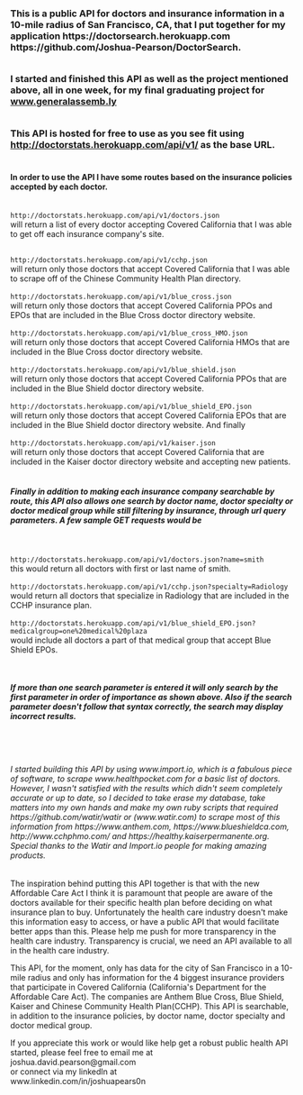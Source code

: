 <h3>This is a public API for doctors and insurance information in a 10-mile radius of San Francisco, CA,
that I put together for my application <a>https://doctorsearch.herokuapp.com</a><br><a>https://github.com/Joshua-Pearson/DoctorSearch</a>.<br><br>

I started and finished this API as well as the project mentioned above, all in one week, for my final graduating project for www.generalassemb.ly<br><br>

This API is hosted for free to use as you see fit using <a>http://doctorstats.herokuapp.com/api/v1/</a> as the base URL.<br><br></h3>
<h4> In order to use the API I have some routes based on the insurance policies accepted by each doctor.<br><br></h4>

``
http://doctorstats.herokuapp.com/api/v1/doctors.json
``
<br>
will return a list of every doctor accepting Covered California that I was able to get off each insurance company's site.
<br><br>

``
http://doctorstats.herokuapp.com/api/v1/cchp.json
``
<br>
will return only those doctors that accept Covered California that I was able to scrape off of the Chinese Community Health Plan directory.
<br><br>
``
http://doctorstats.herokuapp.com/api/v1/blue_cross.json
``
<br>
will return only those doctors that accept Covered California PPOs and EPOs that are included in the Blue Cross doctor directory website.
<br><br>
``
http://doctorstats.herokuapp.com/api/v1/blue_cross_HMO.json
``
<br>
will return only those doctors that accept Covered California HMOs that are included in the Blue Cross doctor directory website.
<br><br>
``
http://doctorstats.herokuapp.com/api/v1/blue_shield.json
``
<br>
will return only those doctors that accept Covered California PPOs that are included in the Blue Shield doctor directory website.
<br><br>
``
http://doctorstats.herokuapp.com/api/v1/blue_shield_EPO.json
``
<br>
will return only those doctors that accept Covered California EPOs that are included in the Blue Shield doctor directory website. And finally
<br><br>
``
http://doctorstats.herokuapp.com/api/v1/kaiser.json
``
<br>
will return only those doctors that accept Covered California that are included in the Kaiser doctor directory website and accepting new patients.<br><br>

<h5> Finally in addition to making each insurance company searchable by route, this API also allows one search by doctor name, doctor specialty or doctor medical group while still filtering by insurance, through url query parameters. A few sample GET requests would be</h5><br>

``
http://doctorstats.herokuapp.com/api/v1/doctors.json?name=smith 
``
<br>
this would return all doctors with first or last name of smith.
<br><br>
``
http://doctorstats.herokuapp.com/api/v1/cchp.json?specialty=Radiology
``
<br>
would return all doctors that specialize in Radiology that are included in the CCHP insurance plan.
<br><br>
``
http://doctorstats.herokuapp.com/api/v1/blue_shield_EPO.json?medicalgroup=one%20medical%20plaza 
``
<br>
would include all doctors a part of that medical group that accept Blue Shield EPOs.</p><br>

<h5> If more than one search parameter is entered it will only search by the first parameter in order of importance as shown above. Also if the search parameter doesn't follow that syntax correctly, the search may display incorrect results.</h5><br><br>


<h6>I started building this API by using <a>www.import.io</a>, which is a fabulous piece of software, to scrape <a>www.healthpocket.com</a> for a basic list of doctors. However, I wasn't satisfied with the results which didn't seem completely accurate or up to date, 
so I decided to take erase my database, take matters into my own hands and make my own ruby scripts that required <a>https://github.com/watir/watir</a> or (<a>www.watir.com</a>) to scrape most of this information from <a>https://www.anthem.com</a>, <a>https://www.blueshieldca.com</a>, <a>http://www.cchphmo.com/</a> and <a>https://healthy.kaiserpermanente.org</a>. Special thanks to the Watir and Import.io people for making amazing products.</h6> 

<p>The inspiration behind putting this API together is that with the new Affordable Care Act I think it is paramount that people are aware of the doctors available for their specific health plan before deciding on what insurance plan to buy. Unfortunately the health care industry doesn't make this information easy to access, or have a public
API that would facilitate better apps than this. Please help me push for more transparency in 
the health care industry. Transparency is crucial, we need an API available to all in the health care industry.</p>

<p> This API, for the moment, only has data for the city of San Francisco in a 10-mile radius and only has information for the 4 biggest insurance providers that participate in Covered California (California's Department for the Affordable Care Act). The companies are Anthem Blue Cross, Blue Shield, Kaiser and Chinese Community Health Plan(CCHP). This API is searchable, in addition to the insurance policies, by doctor name, doctor specialty and doctor medical group.</p>

<p>If you appreciate this work or would like help get a robust public health API started, please feel free to email me at <br><a>joshua.david.pearson@gmail.com</a><br> or connect via my linkedIn at<br><a>www.linkedin.com/in/joshuapears0n</a></p>
